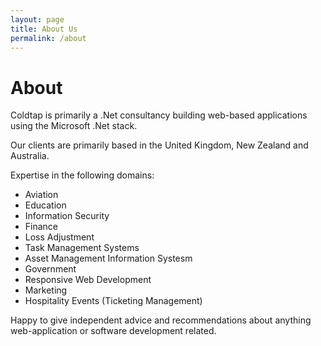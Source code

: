 ```yaml
---
layout: page
title: About Us
permalink: /about
---
```


# About

Coldtap is primarily a .Net consultancy building web-based applications using the Microsoft .Net stack.

Our clients are primarily based in the United Kingdom, New Zealand and Australia.

Expertise in the following domains:

* Aviation
* Education
* Information Security
* Finance
* Loss Adjustment
* Task Management Systems
* Asset Management Information Systesm
* Government
* Responsive Web Development
* Marketing
* Hospitality Events (Ticketing Management)

Happy to give independent advice and recommendations about anything web-application or software development related.